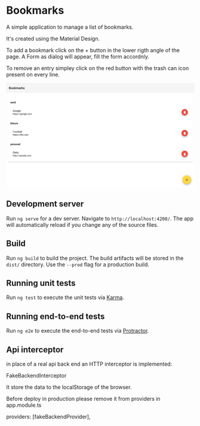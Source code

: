 # Bookmarks

A simple application to manage a list of bookmarks.

It's created using the Material Design.

To add a bookmark click on the + button in the lower rigth angle of the page.
A Form as dialog will appear, fill the form accordnly.

To remove an entry simpley click on the red button with the trash can icon present on every line.

![Screenshot](https://github.com/assiomatica/bookmarks/blob/master/screenshot.jpeg?raw=true)

## Development server

Run `ng serve` for a dev server. Navigate to `http://localhost:4200/`. The app will automatically reload if you change any of the source files.


## Build

Run `ng build` to build the project. The build artifacts will be stored in the `dist/` directory. Use the `--prod` flag for a production build.

## Running unit tests

Run `ng test` to execute the unit tests via [Karma](https://karma-runner.github.io).

## Running end-to-end tests

Run `ng e2e` to execute the end-to-end tests via [Protractor](http://www.protractortest.org/).

## Api interceptor

in place of a real api back end an HTTP interceptor is implemented: 

FakeBackendInterceptor

It store the data to the localStorage of the browser.

Before deploy in production please remove it from providers in app.module.ts 

providers: [fakeBackendProvider],





